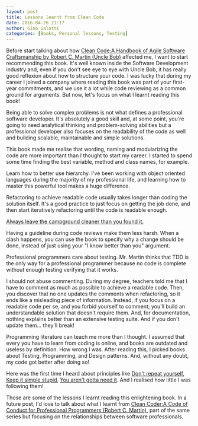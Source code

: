 ```yaml
---
layout: post
title: Lessons learnt from Clean Code
date: 2016-04-26 21:17
author: Gino Galotti
categories: [Books, Personal lessons, Testing]
---
```

Before start talking about how [Clean Code:A Handbook of Agile Software Craftsmanship by Robert C. Martin (Uncle Bob)](http://www.amazon.co.uk/Clean-Code-Handbook-Software-Craftsmanship/dp/0132350882) affected me, I want to start recommending this book. It's well known inside the Software Development industry and, even if you don't see eye to eye with Uncle Bob, it has really good reflexion about how to structure your code. I was lucky that during my career I joined a company where reading this book was part of your first-year commitments, and we use it a lot while code reviewing as a common ground for arguments. But now, let's focus on what I learnt reading this book!

Being able to solve complex problems is not what defines a professional software developer. It's absolutely a good skill and, at some point, you're going to need analytical thinking and problem-solving abilities but a professional developer also focuses on the readability of the code as well and building scalable, maintainable and simple solutions.

This book made me realise that wording, naming and modularizing the code are more important than I thought to start my career. I started to spend some time finding the best variable, method and class names, for example.

Learn how to better use hierarchy. I've been working with object oriented languages during the majority of my professional life, and learning how to master this powerful tool makes a huge difference.

Refactoring to achieve readable code usually takes longer than coding the solution itself. It's a good practice to just focus on getting the job done, and then start iteratively refactoring until the code is readable enough.

[Always leave the campground cleaner than you found it.](http://programmer.97things.oreilly.com/wiki/index.php/The_Boy_Scout_Rule)

Having a guideline during code reviews make them less harsh. When a clash happens, you can use the book to specify why a change should be done, instead of just using your "I know better than you" argument.

Professional programmers care about testing. Mr. Martin thinks that TDD is the only way for a professional programmer because no code is complete without enough testing verifying that it works.

I should not abuse commenting. During my degree, teachers told me that I have to comment as much as possible to achieve a readable code. Then, you discover that no one updates the comments when refactoring, so it ends like a misleading piece of information. Instead, if you focus on a readable code per se, and you forbid yourself to comment; you'll build an understandable solution that doesn't require them. And, for documentation, nothing explains better than an extensive testing suite. And if you don't update them... they'll break!

Programming literature can teach me more than I thought. I assumed that every you have to learn from coding is online, and books are outdated and useless by definition. How wrong I was. After reading this, I picked books about Testing, Programming, and Design patterns. And, without any doubt, my code got better after doing so!

Here was the first time I heard about principles like [Don't repeat yourself](https://en.wikipedia.org/wiki/Don%27t_repeat_yourself), [Keep it simple stupid](https://en.wikipedia.org/wiki/KISS_principle), [You aren't gotta need it](https://en.wikipedia.org/wiki/You_aren%27t_gonna_need_it). And I realised how little I was following them!

Those are some of the lessons I learnt reading this enlightening book. In a future post, I'd love to talk about what I learnt from [Clean Coder:A Code of Conduct for Professional Programmers (Robert C. Martin)](http://www.amazon.co.uk/Clean-Coder-The-Professional-Programmers/dp/0137081073), part of the same series but focusing on the relationships between software professionals.